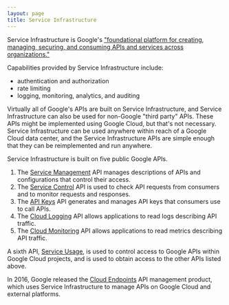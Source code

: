 ```yaml
---
layout: page
title: Service Infrastructure
---
```

Service Infrastructure is Google's ["foundational platform for creating, managing, securing, and consuming APIs and services across organizations."](https://cloud.google.com/service-infrastructure/docs/overview)

Capabilities provided by Service Infrastructure include:
* authentication and authorization
* rate limiting
* logging, monitoring, analytics, and auditing

Virtually all of Google's APIs are built on Service Infrastructure, and Service Infrastructure can also be used for non-Google "third party" APIs. These APIs might be implemented using Google Cloud, but that's not necessary. Service Infrastructure can be used anywhere within reach of a Google Cloud data center, and the Service Infrastructure APIs are simple enough that they can be reimplemented and run anywhere.

Service Infrastructure is built on five public Google APIs.

1. The [Service Management](/service-management) API manages descriptions of APIs and configurations that control their access.
2. The [Service Control](/service-control) API is used to check API requests from consumers and to monitor requests and responses.
3. The [API Keys](/api-keys) API generates and manages API keys that consumers use to call APIs.
4. The [Cloud Logging](/cloud-logging) API allows applications to read logs describing API traffic.
5. The [Cloud Monitoring](/cloud-monitoring) API allows applications to read metrics describing API traffic.

A sixth API, [Service Usage](/service-usage), is used to control access to Google APIs within Google Cloud projects, and is used to obtain access to the other APIs listed above.

In 2016, Google released the [Cloud Endpoints](/cloud-endpoints) API management product, which uses Service Infrastructure to manage APIs on Google Cloud and external platforms.
